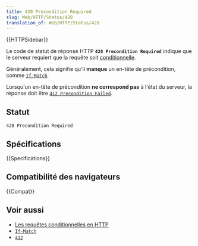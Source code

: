 ```yaml
---
title: 428 Precondition Required
slug: Web/HTTP/Status/428
translation_of: Web/HTTP/Status/428
---
```


{{HTTPSidebar}}

Le code de statut de réponse HTTP **`428 Precondition Required`** indique que le serveur requiert que la requête soit [conditionnelle](/fr/docs/Web/HTTP/Conditional_requests).

Généralement, cela signifie qu'il **manque** un en-tête de précondition, comme [`If-Match`](/fr/docs/Web/HTTP/Headers/If-Match).

Lorsqu'un en-tête de précondition **ne correspond pas** à l'état du serveur, la réponse doit être [`412 Precondition Failed`](/fr/docs/Web/HTTP/Status/412).

## Statut

```
428 Precondition Required
```

## Spécifications

{{Specifications}}

## Compatibilité des navigateurs

{{Compat}}

## Voir aussi

- [Les requêtes conditionnelles en HTTP](/fr/docs/Web/HTTP/Conditional_requests)
- [`If-Match`](/fr/docs/Web/HTTP/Headers/If-Match)
- [`412`](/fr/docs/Web/HTTP/Status/412)
